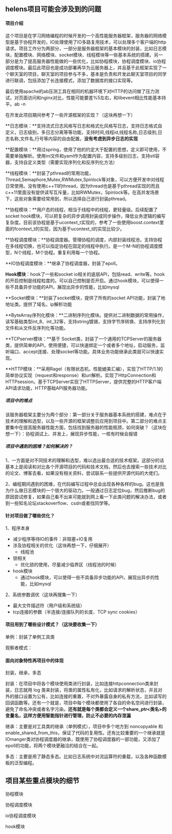 ## helens项目可能会涉及到的问题

#### 项目介绍

这个项目是在学习网络编程的时候开发的一个高性能服务器框架，服务器的网络模型是基于协程开发的，IO处理使用了IO多路复用技术，可以处理多个客户端的http请求。项目工作分为两部分，一部分是服务器框架的基本模块的封装，比如日志模块，配置模块、网络模块、socket模块、线程模块等一些基本系统的搭建。另一部分是为了提高服务器性能做的一些优化，比如协程模块，协程调度模块、io协程调度模块。最后此项目也是成功部署再华为云服务器上，并且基于此框架实现了一个聊天室的项目，聊天室的项目参与不多，基本是负责和开发此聊天室项目的同学进行联调，包括添加了长连接模式，添加了数据库的接口实现等。

最后使用apache的ab压测工具在相同的机器环境下对HTTP的访问做了压力测试，对页面访问和nginx对比，性能可能要差%5左右，和libevent相比性能基本持平。ab -n

在开发此项目期间参考了一些开源框架的实现？（这块再想一下）



**日志模块：**支持流式日志风格写日志和格式化风格写日志，支持日志格式自定义，日志级别，多日志分离等等功能，支持时间,线程id,线程名称,日志级别,日志名称,文件名,行号等内容的自由配置。**没有考虑到异步日志的实现**

**配置模块：**用过spring，使用了他的约定大于配置的思想，定义即可使用，不需要单独解析。使用ini文件和yaml作为配置内容，支持多级别日志，支持stl容器，支持自定义类型（需要实现序列化和反序列化方法）

**线程模块：**封装了pthread的常用功能，Thread,Semaphore,Mutex,RWMutex,Spinlock等对象，可以方便开发中对线程日常使用。没有使用c++11的thread，因为thread也是基于pthread实现的而且c++11里面没有提供读写互斥量，比如RWMutex，Spinlock等。在高并发场景下，这些对象需要经常用到，所以选择自己进行封装pthread。

**协程模块：**用户态的线程，相当于线程中的线程，更轻量级。后续配置了socket hook模块，可以把复杂的异步调用封装成同步操作，降低业务逻辑的编写复杂度。目前该协程是基于ucontext_t实现的，参考了一些使用boost.context里面的fcontext_t的实现，因为基于ucontext_t的实现比较少。

**协程调度模块：**协程调度器。管理协程的调度，内部封装线程池，支持协程在多线程切换，也可以指定协程在固定的线程中执行。是一个M-N的协程调度模型，N个线程，M个协程。重复利用每一个协程。

**IO协程调度模块：**继承了协程调度器，封装了epoll。

**Hook模块**：hook了一些和socket io相关的底层API，包括read、write等。hook的开启控制是线程粒度的。可以自己控制是否开启。通过hook模块，可以使得一些不具备异步功能的API，展现出异步的性能，比如mysql

**Socket模块：**封装了socket模块，提供了所有的socket API功能，封装了地地址类。提供了域名，ip解析功能

**ByteArray序列化模块：**二进制序列化模块。提供对二进制数据的常用操作，读写基础类型int_8、int_32等，支持string镀锡，支持字节序转换、支持序列化到文件和从文件反序列化等功能。

**TCPserver模块：**基于 Socket类，封装了一个通用的TCPServer的服务器类，提供简单的API，使用便捷，可以快速绑定一个或者多个地址，启动服务，监听端口、accept连接、处理socket等功能。具体业务功能继承此类就可以快速实现。

**HTTP模块：**采用Ragel（有限状态机，性能媲美汇编），实现了HTTP/1.1的简单协议实现（request和response）和uri解析。实现了HttpConnection和HTTPsession。基于TCPServer实现了HTTPServer，提供完整的HTTP客户端API请求功能，HTTP基础API服务器功能。

##### **项目中的难点**

该服务器框架主要分为两个部分：第一部分关于服务器基本系统的搭建，难点在于技术的理解和选型，以及一些开源的框架调整后应用到项目中。第二部分的难点主要集中在提高服务器性能方面，包括找到服务器的性能瓶颈，如何突破？（这块在想一下）：协程调试上、并发上，展现异步性能，一核有时候会报错

##### 项目中遇到的困难？如何解决的？

1、一方面是对不同技术的理解和选型，难以选出最合适的技术框架。这部分的话基本上是阅读和对比各个开源项目的代码和技术文档，然后也去搜索一些技术对比的论文、博客去看，如果没有相关资料，尝试联系一些提供开源代码的大佬们。

2、编程期间遇到的困难，在代码编写过程中总会出现各种各样的bug。这也是我为什么做日志模块的一个很大的驱动力。一般通过日志定位bug，然后推断bug的原因尝试修复，如果自己看不出来可能就到网上看一下此类问题的解决办法，或者到一些知名论坛stackoverflow、csdn或者找同学等。

#### 针对项目做了哪些优化？

1、程序本身

- 减少程序等待IO的事件：非阻塞+IO复用
- 涉及协程相关的优化（这块再想一下，仔细展开）
  - 线程池
- 锁相关
  - 优化锁的使用，尽量减少临界区（线程池的时候）
- hook模块
  - 通过hook模块，可以使得一些不具备异步功能的API，展现出异步的性能，比如mysql

2、系统参数调优（这块再搜集一下）

- 最大文件描述符（用户级和系统级）
- tcp连接的参数（半连接/连接队列的长度、TCP sync cookies）



#### 项目用到了哪些设计模式？（这块要收集一下）

单例：封装了单例工具类

观察者模式：



#### 面向对象特性再项目中的体现

封装，继承，多态

封装：在项⽬中将各个模块使⽤类进⾏封装，⽐如连接httpconnection类来封装，日志就⽤ log 类来封装，将类的属性私有化，⽐如请求的解析状态，并且对外的接⼝设置为公有，⽐如连接的重置，不对外暴露⾃身的私有⽅法，⽐如读写的回调函数等。还有⼀个就是，项⽬中每个模块都使⽤了各⾃的命名空间进行封装，避免了命名冲突或者名字污染。**还有就是每个类都会定义一个share_ptr<类名>的变量名，这样方便用智能指针进行管理，防止不必要的内存泄漏**

继承：主要是对工具类的继承（单例模式），项目中多个地方到 noncopyable 和enable_shared_from_this，保证了代码的复用性。还有比较重要的一个继承就是IOmanger类对协程调度器的继承，既使用了协程调度器的一部功能，又添加了epoll的功能，将两个模块更融洽的结合在一起。

多态：主要是用了静态多态。比如日志系统中对流运算符的重载，以及各种函数模板的泛型编程。

## 项目某些重点模块的细节

协程模块

协程调度模块

io协程调度模块

hook模块





